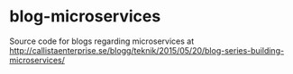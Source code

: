 # blog-microservices

Source code for blogs regarding microservices at http://callistaenterprise.se/blogg/teknik/2015/05/20/blog-series-building-microservices/